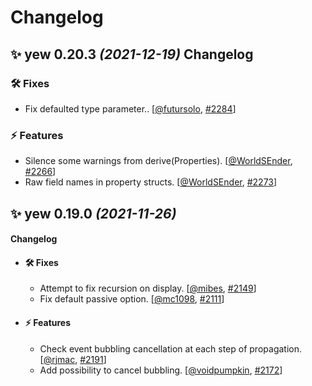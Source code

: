 # Changelog

## ✨ yew **0.20.3** *(2021-12-19)* Changelog

### 🛠 Fixes

- Fix defaulted type parameter.. [[@futursolo](https://github.com/futursolo), [#2284](https://github.com/yewstack/yew/pull/2284)]

### ⚡️ Features

- Silence some warnings from derive(Properties). [[@WorldSEnder](https://github.com/WorldSEnder), [#2266](https://github.com/yewstack/yew/pull/2266)]
- Raw field names in property structs. [[@WorldSEnder](https://github.com/WorldSEnder), [#2273](https://github.com/yewstack/yew/pull/2273)]

## ✨ yew **0.19.0** *(2021-11-26)*

#### Changelog

- #### 🛠 Fixes

  - Attempt to fix recursion on display. [[@mibes](https://github.com/mibes), [#2149](https://github.com/yewstack/yew/pull/2149)]
  - Fix default passive option. [[@mc1098](https://github.com/mc1098), [#2111](https://github.com/yewstack/yew/pull/2111)]

- #### ⚡️ Features

  - Check event bubbling cancellation at each step of propagation. [[@rjmac](https://github.com/rjmac), [#2191](https://github.com/yewstack/yew/pull/2191)]
  - Add possibility to cancel bubbling. [[@voidpumpkin](https://github.com/voidpumpkin), [#2172](https://github.com/yewstack/yew/pull/2172)]
